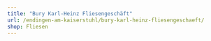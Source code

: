 ```yaml
---
title: "Bury Karl-Heinz Fliesengeschäft"
url: /endingen-am-kaiserstuhl/bury-karl-heinz-fliesengeschaeft/
shop: Fliesen
---
```

